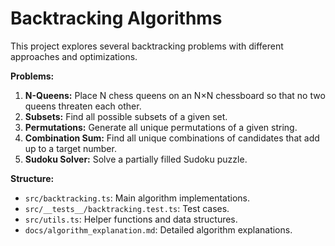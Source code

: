 # Backtracking Algorithms

This project explores several backtracking problems with different approaches and optimizations.

**Problems:**

1. **N-Queens:** Place N chess queens on an N×N chessboard so that no two queens threaten each other.
2. **Subsets:** Find all possible subsets of a given set.
3. **Permutations:** Generate all unique permutations of a given string.
4. **Combination Sum:** Find all unique combinations of candidates that add up to a target number.
5. **Sudoku Solver:** Solve a partially filled Sudoku puzzle.


**Structure:**

* `src/backtracking.ts`: Main algorithm implementations.
* `src/__tests__/backtracking.test.ts`: Test cases.
* `src/utils.ts`: Helper functions and data structures.
* `docs/algorithm_explanation.md`: Detailed algorithm explanations.